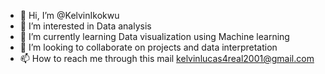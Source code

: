 - 👋 Hi, I’m @KelvinIkokwu
- 👀 I’m interested in Data analysis
- 🌱 I’m currently learning Data visualization using Machine learning
- 💞️ I’m looking to collaborate on projects and data interpretation
- 📫 How to reach me through this mail kelvinlucas4real2001@gmail.com

<!---
KelvinIkokwu/KelvinIkokwu is a ✨ special ✨ repository because its `README.md` (this file) appears on your GitHub profile.
You can click the Preview link to take a look at your changes.
--->
